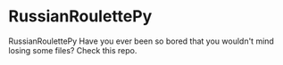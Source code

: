 # RussianRoulettePy

RussianRoulettePy
Have you ever been so bored that you wouldn't mind losing some files? Check this repo.
